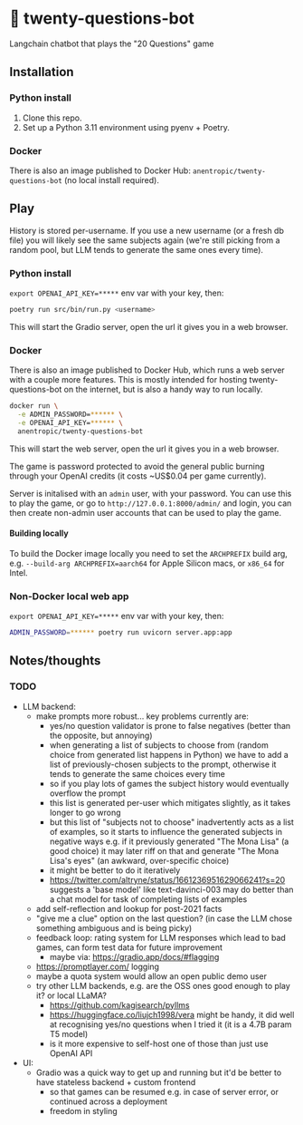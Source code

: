 # 🤖 twenty-questions-bot
Langchain chatbot that plays the "20 Questions" game

## Installation

### Python install

1. Clone this repo.
2. Set up a Python 3.11 environment using pyenv + Poetry.

### Docker

There is also an image published to Docker Hub: `anentropic/twenty-questions-bot` (no local install required).

## Play

History is stored per-username. If you use a new username (or a fresh db file) you will likely see the same subjects again (we're still picking from a random pool, but LLM tends to generate the same ones every time).

### Python install

`export OPENAI_API_KEY=*****` env var with your key, then:

```sh
poetry run src/bin/run.py <username>
```

This will start the Gradio server, open the url it gives you in a web browser.

### Docker

There is also an image published to Docker Hub, which runs a web server with a couple more features. This is mostly intended for hosting twenty-questions-bot on the internet, but is also a handy way to run locally. 

```sh
docker run \
  -e ADMIN_PASSWORD=****** \
  -e OPENAI_API_KEY=****** \
  anentropic/twenty-questions-bot
```

This will start the web server, open the url it gives you in a web browser.

The game is password protected to avoid the general public burning through your OpenAI credits (it costs ~US$0.04 per game currently).

Server is initalised with an `admin` user, with your password. You can use this to play the game, or go to `http://127.0.0.1:8000/admin/` and login, you can then create non-admin user accounts that can be used to play the game.

#### Building locally

To build the Docker image locally you need to set the `ARCHPREFIX` build arg, e.g. `--build-arg ARCHPREFIX=aarch64` for Apple Silicon macs, or `x86_64` for Intel.

### Non-Docker local web app

`export OPENAI_API_KEY=*****` env var with your key, then:

```sh
ADMIN_PASSWORD=****** poetry run uvicorn server.app:app
```

## Notes/thoughts

### TODO

- LLM backend:
  - make prompts more robust... key problems currently are:
    - yes/no question validator is prone to false negatives (better than the opposite, but annoying)
    - when generating a list of subjects to choose from (random choice from generated list happens in Python) we have to add a list of previously-chosen subjects to the prompt, otherwise it tends to generate the same choices every time
    - so if you play lots of games the subject history would eventually overflow the prompt
    - this list is generated per-user which mitigates slightly, as it takes longer to go wrong
    - but this list of "subjects not to choose" inadvertently acts as a list of examples, so it starts to influence the generated subjects in negative ways e.g. if it previously generated "The Mona Lisa" (a good choice) it may later riff on that and generate "The Mona Lisa's eyes" (an awkward, over-specific choice)
    - it might be better to do it iteratively
    - https://twitter.com/altryne/status/1661236951629066241?s=20 suggests a 'base model' like text-davinci-003	may do better than a chat model for task of completing lists of examples
  - add self-reflection and lookup for post-2021 facts
  - "give me a clue" option on the last question? (in case the LLM chose something ambiguous and is being picky)
  - feedback loop: rating system for LLM responses which lead to bad games, can form test data for future improvement
    - maybe via: https://gradio.app/docs/#flagging
  - https://promptlayer.com/ logging
  - maybe a quota system would allow an open public demo user
  - try other LLM backends, e.g. are the OSS ones good enough to play it? or local LLaMA?
    - https://github.com/kagisearch/pyllms
    - https://huggingface.co/liujch1998/vera might be handy, it did well at recognising yes/no questions when I tried it (it is a 4.7B param T5 model)
    - is it more expensive to self-host one of those than just use OpenAI API
- UI:
  - Gradio was a quick way to get up and running but it'd be better to have stateless backend + custom frontend
    - so that games can be resumed e.g. in case of server error, or continued across a deployment
    - freedom in styling
